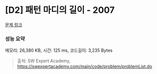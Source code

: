 # [D2] 패턴 마디의 길이 - 2007 

[문제 링크](https://swexpertacademy.com/main/code/problem/problemDetail.do?contestProbId=AV5P1kNKAl8DFAUq) 

### 성능 요약

메모리: 26,380 KB, 시간: 125 ms, 코드길이: 3,235 Bytes



> 출처: SW Expert Academy, https://swexpertacademy.com/main/code/problem/problemList.do